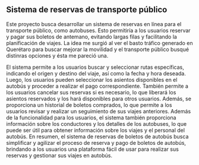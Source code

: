 


## Sistema de reservas de transporte público

Este proyecto busca desarrollar un sistema de reservas en línea para el transporte público, como autobuses. Esto permitiría a los usuarios reservar y pagar sus boletos de antemano, evitando largas filas y facilitando la planificación de viajes. La idea me surgió al ver el basto tráfico generado en Querétaro para buscar mejorar la movilidad y el transporte público busqué distinras opciones y ésta me pareció una.

El sistema permite a los usuarios buscar y seleccionar rutas específicas, indicando el origen y destino del viaje, así como la fecha y hora deseada. Luego, los usuarios pueden seleccionar los asientos disponibles en el autobús y proceder a realizar el pago correspondiente.
También permite a los usuarios cancelar sus reservas si es necesario, lo que liberará los asientos reservados y los hará disponibles para otros usuarios. Además, se proporciona un historial de boletos comprados, lo que permite a los usuarios revisar y realizar un seguimiento de sus viajes anteriores.
Además de la funcionalidad para los usuarios, el sistema también proporciona información sobre los conductores y los detalles de los autobuses, lo que puede ser útil para obtener información sobre los viajes y el personal del autobús.
En resumen, el sistema de reservas de boletos de autobús busca simplificar y agilizar el proceso de reserva y pago de boletos de autobús, brindando a los usuarios una plataforma fácil de usar para realizar sus reservas y gestionar sus viajes en autobús.
